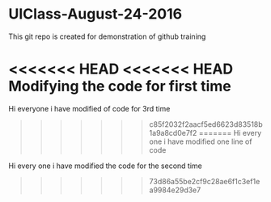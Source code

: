 # UIClass-August-24-2016
This git repo is created for demonstration of github training


<<<<<<< HEAD
<<<<<<< HEAD
Modifying the code for first time
=======


Hi everyone i have modified of code for 3rd time


>>>>>>> c85f2032f2aacf5ed6623d83518b1a9a8cd0e7f2
=======
Hi every one i  have modified one line of code

Hi every one i have modified the code for the second time
>>>>>>> 73d86a55be2cf9c28ae6f1c3ef1ea9984e29d3e7

